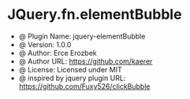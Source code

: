 # JQuery.fn.elementBubble

*  @ Plugin Name: jquery-elementBubble  
*  @ Version: 1.0.0  
*  @ Author: Erce Erozbek  
*  @ Author URL: https://github.com/kaerer  
*  @ License: Licensed under MIT  
*  @ inspired by jquery plugin URL: https://github.com/Fuxy526/clickBubble
